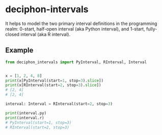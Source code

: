 # deciphon-intervals

It helps to model the two primary interval definitions in the programming
realm: 0-start, half-open interval (aka Python interval), and 1-start,
fully-closed interval (aka R interval).

## Example

```python
from deciphon_intervals import PyInterval, RInterval, Interval


x = [1, 2, 4, 8]
print(x[PyInterval(start=1, stop=3).slice])
print(x[RInterval(start=2, stop=3).slice])
# [2, 4]
# [2, 4]

interval: Interval = RInterval(start=2, stop=3)

print(interval.py)
print(interval.r)
# PyInterval(start=1, stop=3)
# RInterval(start=2, stop=3)
```
